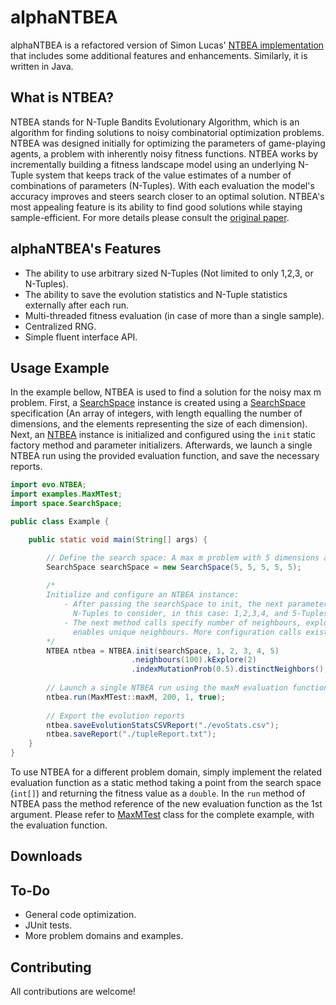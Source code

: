 # alphaNTBEA

alphaNTBEA is a refactored version of Simon Lucas' [NTBEA implementation](https://github.com/SimonLucas/ntbea) that 
includes some additional features and enhancements. Similarly, it is written in Java.

## What is NTBEA?

NTBEA stands for N-Tuple Bandits Evolutionary Algorithm, which is an algorithm for finding solutions to noisy 
combinatorial optimization problems. NTBEA was designed initially for optimizing the parameters of game-playing agents,
a problem with inherently noisy fitness functions. NTBEA works by incrementally building a fitness landscape model using
an underlying N-Tuple system that keeps track of the value estimates of a number of combinations of parameters (N-Tuples).
With each evaluation the model's accuracy improves and steers search closer to an optimal solution. NTBEA's most appealing
feature is its ability to find good solutions while staying sample-efficient. For more details please consult the 
[original paper](https://arxiv.org/abs/1802.05991).

## alphaNTBEA's Features

- The ability to use arbitrary sized N-Tuples (Not limited to only 1,2,3, or N-Tuples).
- The ability to save the evolution statistics and N-Tuple statistics externally after each run.
- Multi-threaded fitness evaluation (in case of more than a single sample).
- Centralized RNG.
- Simple fluent interface API.

## Usage Example

In the example bellow, NTBEA is used to find a solution for the noisy max m problem. First, a 
[SearchSpace](https://github.com/Acemad/alphaNTBEA/blob/main/src/main/java/space/SearchSpace.java) instance is
created using a [SearchSpace](https://github.com/Acemad/alphaNTBEA/blob/main/src/main/java/space/SearchSpace.java) 
specification (An array of integers, with length equalling the number of dimensions, and
the elements representing the size of each dimension). Next, an 
[NTBEA](https://github.com/Acemad/alphaNTBEA/blob/main/src/main/java/evo/NTBEA.java) instance is initialized and 
configured using the `init` static factory method and parameter initializers. Afterwards, we launch a single NTBEA run 
using the provided evaluation function, and save the necessary reports.

```java
import evo.NTBEA;
import examples.MaxMTest;
import space.SearchSpace;

public class Example {

    public static void main(String[] args) {

        // Define the search space: A max m problem with 5 dimensions and m = 5
        SearchSpace searchSpace = new SearchSpace(5, 5, 5, 5, 5);
        
        /* 
        Initialize and configure an NTBEA instance: 
            - After passing the searchSpace to init, the next parameters (a vararg) of init denote the lengths of 
              N-Tuples to consider, in this case: 1,2,3,4, and 5-Tuples
            - The next method calls specify number of neighbours, exploration coefficient, index mutation prob, and 
              enables unique neighbours. More configuration calls exist.
        */
        NTBEA ntbea = NTBEA.init(searchSpace, 1, 2, 3, 4, 5)
                           .neighbours(100).kExplore(2)    
                           .indexMutationProb(0.5).distinctNeighbors(); 
        
        // Launch a single NTBEA run using the maxM evaluation function for 200 generations using a single thread.
        ntbea.run(MaxMTest::maxM, 200, 1, true);
        
        // Export the evolution reports
        ntbea.saveEvolutionStatsCSVReport("./evoStats.csv");
        ntbea.saveReport("./tupleReport.txt");
    }
}
```

To use NTBEA for a different problem domain, simply implement the related evaluation function as a static method taking
a point from the search space (`int[]`) and returning the fitness value as a `double`. In the `run` method of NTBEA pass
the method reference of the new evaluation function as the 1st argument. Please refer to 
[MaxMTest](https://github.com/Acemad/alphaNTBEA/blob/main/src/main/java/examples/MaxMTest.java) class for the 
complete example, with the evaluation function.

## Downloads

## To-Do

- General code optimization.
- JUnit tests.
- More problem domains and examples.

## Contributing

All contributions are welcome!